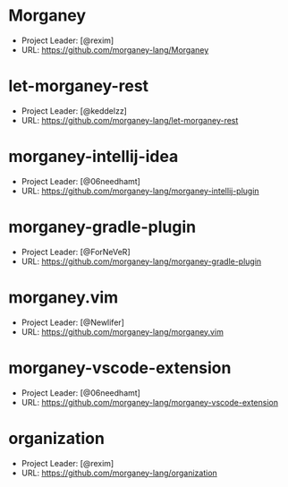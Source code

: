 # Morganey #

- Project Leader: [@rexim]
- URL: https://github.com/morganey-lang/Morganey

# let-morganey-rest #

- Project Leader: [@keddelzz]
- URL: https://github.com/morganey-lang/let-morganey-rest

# morganey-intellij-idea #

- Project Leader: [@06needhamt]
- URL: https://github.com/morganey-lang/morganey-intellij-plugin

# morganey-gradle-plugin #

- Project Leader: [@ForNeVeR]
- URL: https://github.com/morganey-lang/morganey-gradle-plugin

# morganey.vim #

- Project Leader: [@Newlifer]
- URL: https://github.com/morganey-lang/morganey.vim

# morganey-vscode-extension #

- Project Leader: [@06needhamt]
- URL: https://github.com/morganey-lang/morganey-vscode-extension

# organization #

- Project Leader: [@rexim]
- URL: https://github.com/morganey-lang/organization
